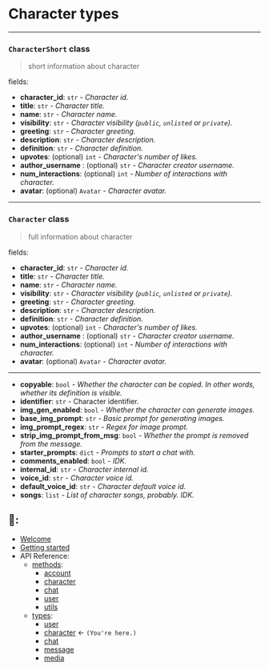 # Character types

---

### `CharacterShort` class
> short information about character

fields: 
- **character_id**: `str` - *Character id.* 
- **title**: `str` - *Character title.* 
- **name**: `str` - *Character name.*
- **visibility**: `str` - *Character visibility (`public`, `unlisted` or `private`).*
- **greeting**: `str` - *Character greeting.*
- **description**: `str` - *Character description.* 
- **definition**: `str` - *Character definition.*
- **upvotes**: (optional) `int` - *Character's number of likes.* 
- **author_username** : (optional) `str` - *Character creator username.*
- **num_interactions**: (optional) `int` - *Number of interactions with character.* 
- **avatar**: (optional) `Avatar` - *Character avatar.* 

---

### `Character` class
> full information about character

fields: 
- **character_id**: `str` - *Character id.* 
- **title**: `str` - *Character title.* 
- **name**: `str` - *Character name.*
- **visibility**: `str` - *Character visibility (`public`, `unlisted` or `private`).*
- **greeting**: `str` - *Character greeting.*
- **description**: `str` - *Character description.* 
- **definition**: `str` - *Character definition.*
- **upvotes**: (optional) `int` - *Character's number of likes.* 
- **author_username** : (optional) `str` - *Character creator username.*
- **num_interactions**: (optional) `int` - *Number of interactions with character.* 
- **avatar**: (optional) `Avatar` - *Character avatar.* 
---
- **copyable**: `bool` - *Whether the character can be copied. In other words, whether its definition is visible.*
- **identifier**: `str` - Character identifier.
- **img_gen_enabled**: `bool` - *Whether the character can generate images.*
- **base_img_prompt**: `str` - *Basic prompt for generating images.*
- **img_prompt_regex**: `str` - *Regex for image prompt.*
- **strip_img_prompt_from_msg**: `bool` - *Whether the prompt is removed from the message.*
- **starter_prompts**: `dict` - *Prompts to start a chat with.*
- **comments_enabled**: `bool` - *IDK.*
- **internal_id**: `str` - *Character internal id.*
- **voice_id**: `str` - *Character voice id.*
- **default_voice_id**: `str` - *Character default voice id.*
- **songs**: `list` - *List of character songs, probably. IDK.*




## 📖:
- [Welcome](https://github.com/Xtr4F/PyCharacterAI/blob/main/docs/welcome.md)
- [Getting started](https://github.com/Xtr4F/PyCharacterAI/blob/main/docs/getting_started.md)
- API Reference:
  - [methods](https://github.com/Xtr4F/PyCharacterAI/blob/main/docs/api_reference/methods.md):
    - [account](https://github.com/Xtr4F/PyCharacterAI/blob/main/docs/api_reference/methods/account.md)
    - [character](https://github.com/Xtr4F/PyCharacterAI/blob/main/docs/api_reference/methods/character.md)
    - [chat](https://github.com/Xtr4F/PyCharacterAI/blob/main/docs/api_reference/methods/chat.md)
    - [user](https://github.com/Xtr4F/PyCharacterAI/blob/main/docs/api_reference/methods/user.md)
    - [utils](https://github.com/Xtr4F/PyCharacterAI/blob/main/docs/api_reference/methods/utils.md)
  - [types](https://github.com/Xtr4F/PyCharacterAI/blob/main/docs/api_reference/types.md):
    - [user](https://github.com/Xtr4F/PyCharacterAI/blob/main/docs/api_reference/types/user.md)
    - [character](https://github.com/Xtr4F/PyCharacterAI/blob/main/docs/api_reference/types/character.md) <- `(You're here.)`
    - [chat](https://github.com/Xtr4F/PyCharacterAI/blob/main/docs/api_reference/types/chat.md)
    - [message](https://github.com/Xtr4F/PyCharacterAI/blob/main/docs/api_reference/types/message.md)
    - [media](https://github.com/Xtr4F/PyCharacterAI/blob/main/docs/api_reference/types/media.md)
